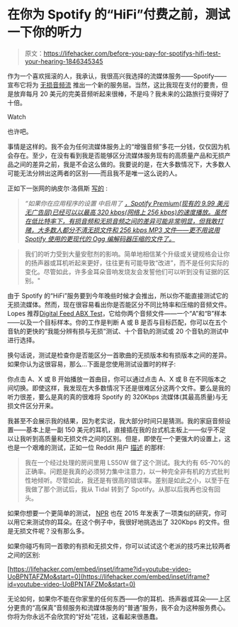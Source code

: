 # 在你为 Spotify 的“HiFi”付费之前，测试一下你的听力

> 原文：<https://lifehacker.com/before-you-pay-for-spotifys-hifi-test-your-hearing-1846345345>

作为一个喜欢摇滚的人，我承认，我很高兴我选择的流媒体服务——Spotify——宣布它将为 [无损音频流](https://gizmodo.com/spotify-will-launch-a-hifi-streaming-tier-later-this-ye-1846326342) 推出一个新的服务层。当然，这比我现在支付的要贵，但是放弃每月 20 美元的完美音频听起来很棒，不是吗？我未来的公路旅行变得好了十倍。

Watch

也许吧。

事情是这样的。我不会为任何流媒体服务上的“增强音频”多花一分钱，仅仅因为机会存在。至少，在没有看到我是否能够区分流媒体服务现有的高质量产品和无损产品之间的差异之前，我是不会这么做的。我要说的是，在大多数情况下，大多数人可能无法分辨出这两者的区别——而且我不是唯一这么说的人。

正如下一张网的纳皮尔·洛佩斯 [写的](https://thenextweb.com/plugged/2021/02/24/before-you-pay-for-spotify-hifi-try-to-pass-this-lossless-audio-test/) :

> *“如果你在应用程序的设置* *中启用了* [*，Spotify Premium(现有的 9.99 美元无广告层)已经可以以最高 320 kbps(网络上 256 kbps)的速度播放。虽然在低比特率下，有损音频和无损音频之间的差异可能非常明显，但我敢打赌，大多数人都分不清无损文件和 256 kbps MP3 文件——更不用说用 Spotify 使用的更现代的 Ogg 编解码器压缩的文件了。*](https://support.spotify.com/us/article/high-quality-streaming/)

> 我们的听力受到大量安慰剂的影响。简单地相信某个升级或关键规格会让你的扬声器或耳机听起来更好，往往更有可能导致“改进”，而不是任何实际的变化。尽管如此，许多金耳朵音响发烧友会发誓他们可以听到没有证据的区别。"

由于 Spotify 的“HiFi”服务要到今年晚些时候才会推出，所以你不能直接测试它的无损流媒体。然而，现在很容易看出你是否能区分不同比特率和压缩的音频文件。Lopes 推荐[Digital Feed ABX Test](http://abx.digitalfeed.net/spotify-hq.html)，它给你两个音频文件——一个“A”和“B”样本——以及一个目标样本。你的工作是判断 A 或 B 是否与目标匹配，你可以在五个音轨的更快的“我能分辨有损与无损”测试、十个音轨的测试或 20 个音轨的测试中进行选择。

换句话说，测试是检查你是否能区分一首歌曲的无损版本和有损版本之间的差异。如果你认为这很容易，那么...下面是您使用测试设置时的样子:

你点击 A、X 或 B 开始播放一首曲目，你可以通过点击 A、X 或 B 在不同版本之间切换。即使这样，我发现在大多数情况下还是很难区分这两个文件。要么是我的听力很差，要么是真的真的很难将 Spotify 的 320Kbps 流媒体(其最高质量)与无损文件区分开来。

我甚至不会展示我的结果，因为老实说，我大部分时间只是猜测。我的家庭音频设置——基本上是一副 150 美元的耳机，直接插在我的台式机主板上——似乎不足以让我听到高质量和无损文件之间的区别。但是，即使在一个更强大的设置上，这也是一个艰难的测试，正如一位 Reddit 用户 [描述](https://www.reddit.com/r/audiophile/comments/ay9tle/ok_guys_a_lot_of_you_claim_to_hear_a_difference/ehzjjj8/?utm_source=reddit&utm_medium=web2x&context=3) 的那样:

> 我在一个经过处理的房间里用 LS50W 做了这个测试。我大约有 65-70%的正确率。问题是我真的必须努力集中注意力，以一种完全非有机的方式批判性地倾听。尽管如此，我还是有很高的错误率。差别是如此之小，以至于在我做了那个测试后，我从 Tidal 转到了 Spotify。从那以后我再也没有回头。

如果你想要一个更简单的测试， [NPR](https://www.npr.org/sections/therecord/2015/06/02/411473508/how-well-can-you-hear-audio-quality) 也在 2015 年发表了一项类似的研究，你可以用它来测试你的耳朵。在这个例子中，我很好地挑选出了 320Kbps 的文件。但是无损文件呢？没有那么多。

如果你碰巧有同一首歌的有损和无损文件，你可以试试这个老派的技巧来比较两者之间的区别:

 [https://lifehacker.com/embed/inset/iframe?id=youtube-video-UoBPNTAFZMo&start=0](https://lifehacker.com/embed/inset/iframe?id=youtube-video-UoBPNTAFZMo&start=0) 

无论如何，如果你不能在你家里的任何东西——你的耳机、扬声器或耳朵——上区分更贵的“高保真”音频服务和流媒体服务的“普通”服务，我不会为这种服务费心。你将为你永远不会欣赏的“好处”花钱，这看起来很愚蠢。